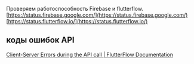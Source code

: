 
Проверяем работоспособность Firebase и flutterflow.  
[https://status.firebase.google.com/](https://status.firebase.google.com/)  
[https://status.flutterflow.io/](https://status.flutterflow.io/)


## коды ошибок API
[Client-Server Errors during the API call \| FlutterFlow Documentation](https://docs.flutterflow.io/client-server-errors-during-the-api-call)
